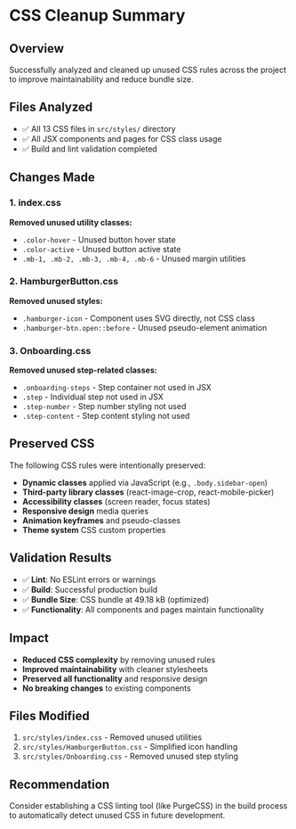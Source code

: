 # CSS Cleanup Summary

## Overview
Successfully analyzed and cleaned up unused CSS rules across the project to improve maintainability and reduce bundle size.

## Files Analyzed
- ✅ All 13 CSS files in `src/styles/` directory
- ✅ All JSX components and pages for CSS class usage
- ✅ Build and lint validation completed

## Changes Made

### 1. index.css
**Removed unused utility classes:**
- `.color-hover` - Unused button hover state
- `.color-active` - Unused button active state  
- `.mb-1, .mb-2, .mb-3, .mb-4, .mb-6` - Unused margin utilities

### 2. HamburgerButton.css  
**Removed unused styles:**
- `.hamburger-icon` - Component uses SVG directly, not CSS class
- `.hamburger-btn.open::before` - Unused pseudo-element animation

### 3. Onboarding.css
**Removed unused step-related classes:**
- `.onboarding-steps` - Step container not used in JSX
- `.step` - Individual step not used in JSX
- `.step-number` - Step number styling not used
- `.step-content` - Step content styling not used

## Preserved CSS
The following CSS rules were intentionally preserved:
- **Dynamic classes** applied via JavaScript (e.g., `.body.sidebar-open`)
- **Third-party library classes** (react-image-crop, react-mobile-picker)
- **Accessibility classes** (screen reader, focus states)
- **Responsive design** media queries
- **Animation keyframes** and pseudo-classes
- **Theme system** CSS custom properties

## Validation Results
- ✅ **Lint**: No ESLint errors or warnings
- ✅ **Build**: Successful production build
- ✅ **Bundle Size**: CSS bundle at 49.18 kB (optimized)
- ✅ **Functionality**: All components and pages maintain functionality

## Impact
- **Reduced CSS complexity** by removing unused rules
- **Improved maintainability** with cleaner stylesheets  
- **Preserved all functionality** and responsive design
- **No breaking changes** to existing components

## Files Modified
1. `src/styles/index.css` - Removed unused utilities
2. `src/styles/HamburgerButton.css` - Simplified icon handling
3. `src/styles/Onboarding.css` - Removed unused step styling

## Recommendation
Consider establishing a CSS linting tool (like PurgeCSS) in the build process to automatically detect unused CSS in future development.